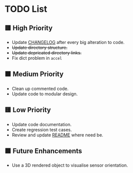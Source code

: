 # TODO List

## :red_square: High Priority

- Update [CHANGELOG](/mpu6050_raspi_tkinter/CHANGELOG.md) after every big alteration to code.
- ~~Update directory structure.~~
- ~~Update depricated directory links.~~
- Fix dict problem in `accel`

## :orange_square: Medium Priority

- Clean up commented code.
- Update code to modular design.

## :yellow_square: Low Priority

- Update code documentation.
- Create regression test cases.
- Review and update [README](/mpu6050_raspi_tkinter/README.md) where need be.

## :green_square: Future Enhancements

- Use a 3D rendered object to visualise sensor orientation.
